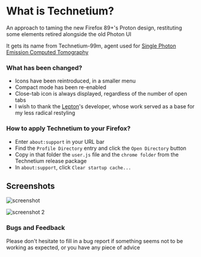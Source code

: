 # What is Technetium?
An approach to taming the new Firefox 89+'s Proton design, restituting some elements retired alongside the old Photon UI

It gets its name from Technetium-99m, agent used for [Single Photon Emission Computed Tomography](https://en.wikipedia.org/wiki/Single-photon_emission_computed_tomography)


### What has been changed?
- Icons have been reintroduced, in a smaller menu
- Compact mode has been re-enabled
- Close-tab icon is always displayed, regardless of the number of open tabs 
- I wish to thank the [Lepton](https://github.com/black7375/Firefox-UI-Fix)'s developer, whose work served as a base for my less radical restyling


### How to apply Technetium to your Firefox?
-  Enter `about:support` in your URL bar
-  Find the `Profile Directory` entry and click the `Open Directory` button
-  Copy in that folder the `user.js` file and the `chrome folder` from the Technetium release package
-  In `about:support`, click `Clear startup cache...`

## Screenshots

![screenshot](https://user-images.githubusercontent.com/16632292/122074400-79444480-cdf9-11eb-8137-21b7991451c6.png)

![screenshot 2](https://user-images.githubusercontent.com/16632292/122074886-e3f58000-cdf9-11eb-8fd8-6c07b23ddac7.png)


### Bugs and Feedback
Please don't hesitate to fill in a bug report if something seems not to be working as expected, or you have any piece of advice
